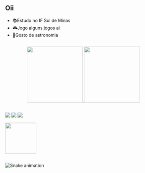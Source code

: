 ## Oii

- 📚Estudo no IF Sul de Minas
- 🎮Jogo alguns jogos ai
- 🔭Gosto de astronomia
##

<div align="center">
  <a href="https://github.com/hiakizz">
  <img height="180em" src="https://github-readme-stats.vercel.app/api?username=hiakizz&show_icons=true&theme=midnight-purple&include_all_commits=true&count_private=true"/>
  <img height="180em" src="https://github-readme-stats.vercel.app/api/top-langs/?username=hiakizz&layout=compact&langs_count=7&theme=midnight-purple"/>
</div>
  
  ##
  
  <div>
 
  <a href="https://twitter.com/hiaki_zz" target="_blank"><img src="https://img.shields.io/badge/Twitter-1DA1F2?style=for-the-badge&logo=twitter&logoColor=white" target="_blank"></a>
    <a href = "https://open.spotify.com/user/pl6v36x3f399kqirzgplz3fv0"><img src="https://img.shields.io/badge/Spotify-1ED760?&style=for-the-badge&logo=spotify&logoColor=white"></a>
 	<a href="https://www.twitch.tv/hiaki_zz" target="_blank"><img src="https://img.shields.io/badge/Twitch-9146FF?style=for-the-badge&logo=twitch&logoColor=white" target="_blank"></a>
  
  </div>
  
  <img src="https://c.tenor.com/l03_S-DyCc8AAAAC/frog-dance.gif" width="100" height="100" />
  
  ##
  
  ![Snake animation](https://github.com/hiakizz/hiakizz/blob/main/.github/workflows/thelifesnakes.yml)
  
  </div>
